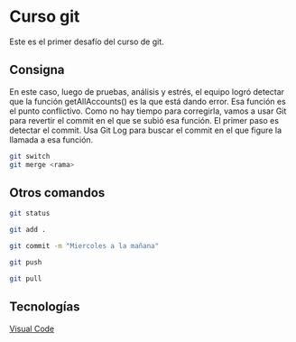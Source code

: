 # Curso git

Este es el primer desafío del curso de git.

## Consigna

En este caso, luego de pruebas, análisis y estrés, el equipo logró detectar que la función getAllAccounts()
es la que está dando error. Esa función es el punto conflictivo. Como no hay tiempo para corregirla,
vamos a usar Git para revertir el commit en el que se subió esa función.
El primer paso es detectar el commit. Usa Git Log para buscar el commit en el que figure la llamada a
esa función.

```bash
git switch
git merge <rama>
```

## Otros comandos

```bash
git status

git add .

git commit -m "Miercoles a la mañana"

git push

git pull
```

## Tecnologías

[Visual Code](https://code.visualstudio.com/)